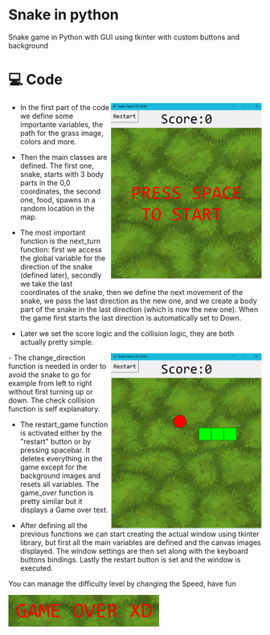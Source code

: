 # Snake in python 
  Snake game in Python with GUI using tkinter with custom buttons and background

# 💻 Code

<img align="right" src="media/snake1.png" width="300" />

- In the first part of the code we define some importante variables, the path for the grass image, colors and more.

- Then the main classes are defined. The first one, snake, starts with 3 body parts in the 0,0 coordinates, the second one, food, spawns in a random location in the map.

- The most important function is the next_turn function: 
first we access the global variable for the direction of the snake (defined later), secondly we take the last coordinates of the snake, then we define the next movement of the snake, we pass the last direction as the new one, and we create a body part of the snake in the last direction (which is now the new one). When the game first starts the last direction is automatically set to Down.

- Later we set the score logic and the collision logic, they are both actually pretty simple.
<img align="right" src="media/snake2.png" width="300" />
- The change_direction function is needed in order to avoid the snake to go for example from left to right without first turning up or down. The check collision function is self explanatory.

- The restart_game function is activated either by the "restart" button or by pressing spacebar. It deletes everything in the game except for the background images and resets all variables. The game_over function is pretty similar but it displays a Game over text.

- After defining all the previous functions we can start creating the actual window using tkinter library, but first all the main variables are defined and the canvas images displayed. The window settings are then set along with the keyboard buttons bindings. Lastly the restart button is set and the window is executed.

You can manage the difficulty level by changing the Speed, have fun


<img align="left" src="media/snake3.png" width="300" />

